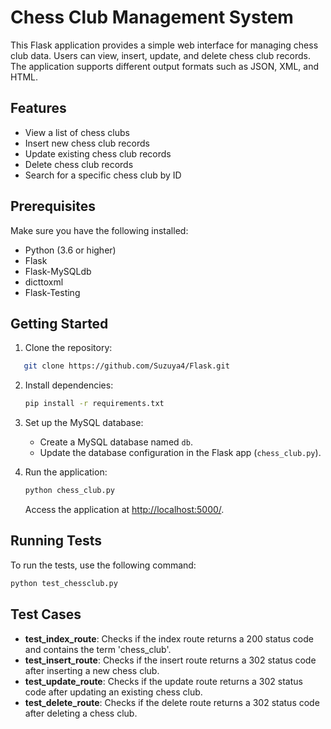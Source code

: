 
# Chess Club Management System

This Flask application provides a simple web interface for managing chess club data. Users can view, insert, update, and delete chess club records. The application supports different output formats such as JSON, XML, and HTML.

## Features

- View a list of chess clubs
- Insert new chess club records
- Update existing chess club records
- Delete chess club records
- Search for a specific chess club by ID

## Prerequisites

Make sure you have the following installed:

- Python (3.6 or higher)
- Flask
- Flask-MySQLdb
- dicttoxml
- Flask-Testing

## Getting Started

1. Clone the repository:

```bash
   git clone https://github.com/Suzuya4/Flask.git
```

2. Install dependencies:

   ```bash
   pip install -r requirements.txt
   ```

3. Set up the MySQL database:

   - Create a MySQL database named `db`.
   - Update the database configuration in the Flask app (`chess_club.py`).

4. Run the application:

   ```bash
   python chess_club.py
   ```

   Access the application at [http://localhost:5000/](http://localhost:5000/).

## Running Tests

To run the tests, use the following command:

```bash
python test_chessclub.py
```

## Test Cases

- **test_index_route**: Checks if the index route returns a 200 status code and contains the term 'chess_club'.
- **test_insert_route**: Checks if the insert route returns a 302 status code after inserting a new chess club.
- **test_update_route**: Checks if the update route returns a 302 status code after updating an existing chess club.
- **test_delete_route**: Checks if the delete route returns a 302 status code after deleting a chess club.

